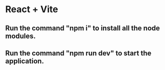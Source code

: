 # React + Vite

## Run the command "npm i" to install all the node modules.

## Run the command "npm run dev" to start the application.
